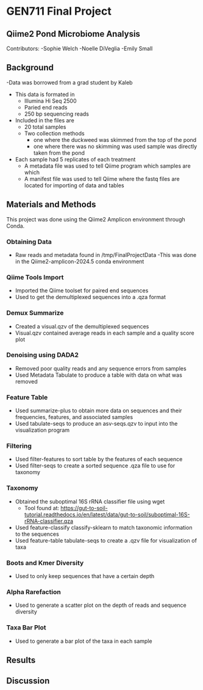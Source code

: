 # GEN711 Final Project
## Qiime2 Pond Microbiome Analysis
Contributors:
-Sophie Welch
-Noelle DiVeglia
-Emily Small 

## Background
-Data was borrowed from a grad student by Kaleb 
- This data is formated in 
  - Illumina Hi Seq 2500
  - Paried end reads
  - 250 bp sequencing reads
- Included in the files are
  - 20 total samples
  -  Two collection methods
      -  one where the duckweed was skimmed  from the top of the pond
     -  one where there was no skimming was used sample was directly taken from the pond
- Each sample had 5 replicates of each treatment
  - A metadata file was used to tell Qiime program which samples are which
  -  A manifest file was used to tell Qiime where the fastq files are located for importing of data and tables               
## Materials and Methods
This project was done using the Qiime2 Amplicon environment through Conda.

 ### Obtaining Data
- Raw reads and metadata found in /tmp/FinalProjectData​
    -This was done in the Qiime2-amplicon-2024.5 conda environment​

### Qiime Tools Import​
- Imported the Qiime toolset for paired end sequences​
- Used to get the demultiplexed sequences into a .qza format

### Demux Summarize​
- Created a visual.qzv of the demultiplexed sequences​
- Visual.qzv contained average reads in each sample and a quality score plot​

### Denoising using DADA2​
- Removed poor quality reads and any sequence errors from samples​
- Used Metadata Tabulate to produce a table with data on what was removed
  
### Feature Table​
- Used summarize-plus to obtain more data on sequences and their frequencies, features, and associated samples​
- Used tabulate-seqs to produce an asv-seqs.qzv to input into the visualization program​

### Filtering​
- Used filter-features to sort table by the features of each sequence​
- Used filter-seqs to create a sorted sequence .qza file to use for taxonomy

### Taxonomy
- Obtained the suboptimal 16S rRNA classifier file using wget​
  - Tool found at: https://gut-to-soil-tutorial.readthedocs.io/en/latest/data/gut-to-soil/suboptimal-16S-rRNA-classifier.qza​
- Used feature-classify classify-sklearn to match taxonomic information to the sequences ​
- Used feature-table tabulate-seqs to create a .qzv file for visualization of taxa

### Boots and Kmer Diversity​
- Used to only keep sequences that have a certain depth​

### Alpha Rarefaction​
- Used to generate a scatter plot on the depth of reads and sequence diversity​

### Taxa Bar Plot​
- Used to generate a bar plot of the taxa in each sample

## Results  
## Discussion
